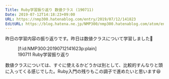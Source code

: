 ```yaml
---
Title: Ruby学習振り返り 数値クラス (190711)
Date: 2019-07-12T14:18:23+09:00
URL: https://nmp300.hatenablog.com/entry/2019/07/12/141823
EditURL: https://blog.hatena.ne.jp/NMP300/nmp300.hatenablog.com/atom/entry/17680117127217096736
---
```


昨日の学習内容の振り返りです。昨日は数値クラスについて学習しました💪

<figure class="figure-image figure-image-fotolife" title="190711 Ruby学習振り返り">[f:id:NMP300:20190712141623p:plain]<figcaption>190711 Ruby学習振り返り</figcaption></figure>

数値クラスについては、すぐに使えるかどうかは別として、比較的すんなりと頭に入ってくる感じでした。Ruby入門の残りもこの調子で進めたいと思います😆
